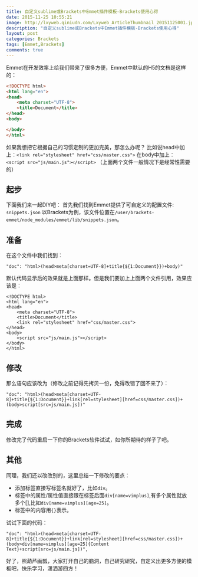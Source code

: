 ```yaml
---
title: 自定义sublime或Brackets中Emmet插件模板-Brackets使用心得
date: 2015-11-25 10:55:21
image: http://lxyweb.qiniudn.com/Lxyweb_ArticleThumbnail_20151125001.jpg
description: "自定义sublime或Brackets中Emmet插件模板-Brackets使用心得"
layout: post
categories: Brackets
tags: [Emmet,Brackets]
comments: true
---
```

Emmet在开发效率上给我们带来了很多方便，Emmet中默认的H5的文档是这样的：

```html
<!DOCTYPE html>
<html lang="en">
<head>
    <meta charset="UTF-8">
    <title>Document</title>
</head>
<body>

</body>
</html>
```

如果我想把它根据自己的习惯定制的更加完美，那怎么办呢？
比如说head中加上：`<link rel="stylesheet" href="css/master.css">`
在body中加上：`<script src="js/main.js"></script>`
（上面两个文件一般情况下是经常性需要的）

## 起步
下面我们来一起DIY吧：
首先我们找到Emmet提供了可自定义的配置文件: `snippets.json`
以Brackets为例，该文件位置在`/user/brackets-emmet/node_modules/emmet/lib/snippets.json`。

## 准备
在这个文件中我们找到：

```
"doc": "html>(head>meta[charset=UTF-8]+title{${1:Document}})+body)"
```

默认代码显示后的效果就是上面那样。但是我们要加上上面两个文件引用，效果应该是：

```
<!DOCTYPE html>
<html lang="en">
<head>
    <meta charset="UTF-8">
    <title>Document</title>
    <link rel="stylesheet" href="css/master.css">
</head>
<body>
    <script src="js/main.js"></script>
</body>
</html>
```

## 修改

那么语句应该改为（修改之前记得先拷贝一份，免得改错了回不来了）：

```
"doc": "html>(head>meta[charset=UTF-8]+title{${1:Document}}+link[rel=stylesheet][href=css/master.css])+(body>script[src=js/main.js])"
```

## 完成
修改完了代码重启一下你的Brackets软件试试，如你所期待的样子了吧。

## 其他
同理，我们还以改改别的，这里总结一下修改的要点：

* 添加标签直接写标签名就好了，比如`div`。
* 标签中的属性/属性值直接跟在标签后面`div[name=vimplus]`,有多个属性就放多个[],比如`div[name=vimplus][age=25]`。
* 标签中的内容用`{}`表示。

试试下面的代码：

```
"doc": "html>(head>meta[charset=UTF-8]+title{${1:Document}}+link[rel=stylesheet][href=css/master.css])+(body>div[name=vimplus][age=25]{Content Text}+script[src=js/main.js])",
```

好了，照葫芦画瓢，大家打开自己的脑洞，自己研究研究，自定义出更多方便的模板吧，快乐学习，潇洒游四方！
